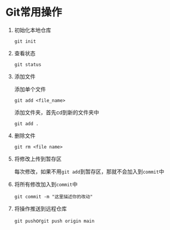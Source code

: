 # Git常用操作

1. 初始化本地仓库

   `git init`

2. 查看状态

   `git status`

3. 添加文件

   添加单个文件

   `git add <file_name>`

   添加文件夹，首先cd到新的文件夹中

   `git add .`

4. 删除文件

   `git rm <file name>`

5. 将修改上传到暂存区

   每次修改，如果不用`git add`到暂存区，那就不会加入到`commit`中

6. 将所有修改加入到`commit`中

   `git commit -m "这里描述你的改动"`

7. 将操作推送到远程仓库

   `git push`or`git push origin main`